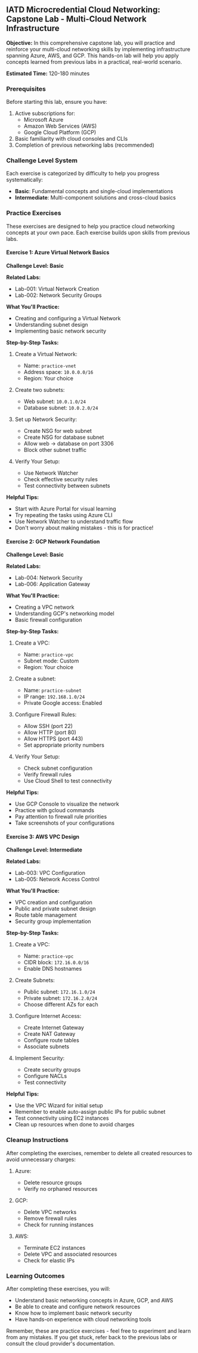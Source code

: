 ## IATD Microcredential Cloud Networking: Capstone Lab - Multi-Cloud Network Infrastructure

**Objective:** In this comprehensive capstone lab, you will practice and reinforce your multi-cloud networking skills by implementing infrastructure spanning Azure, AWS, and GCP. This hands-on lab will help you apply concepts learned from previous labs in a practical, real-world scenario.

**Estimated Time:** 120-180 minutes

### Prerequisites
Before starting this lab, ensure you have:
1. Active subscriptions for:
   - Microsoft Azure
   - Amazon Web Services (AWS)
   - Google Cloud Platform (GCP)
2. Basic familiarity with cloud consoles and CLIs
3. Completion of previous networking labs (recommended)

### Challenge Level System
Each exercise is categorized by difficulty to help you progress systematically:
- **Basic**: Fundamental concepts and single-cloud implementations
- **Intermediate**: Multi-component solutions and cross-cloud basics

### Practice Exercises

These exercises are designed to help you practice cloud networking concepts at your own pace. Each exercise builds upon skills from previous labs.

#### Exercise 1: Azure Virtual Network Basics
**Challenge Level: Basic**

**Related Labs:** 
- Lab-001: Virtual Network Creation
- Lab-002: Network Security Groups

**What You'll Practice:**
- Creating and configuring a Virtual Network
- Understanding subnet design
- Implementing basic network security

**Step-by-Step Tasks:**
1. Create a Virtual Network:
   - Name: `practice-vnet`
   - Address space: `10.0.0.0/16`
   - Region: Your choice

2. Create two subnets:
   - Web subnet: `10.0.1.0/24`
   - Database subnet: `10.0.2.0/24`

3. Set up Network Security:
   - Create NSG for web subnet
   - Create NSG for database subnet
   - Allow web → database on port 3306
   - Block other subnet traffic

4. Verify Your Setup:
   - Use Network Watcher
   - Check effective security rules
   - Test connectivity between subnets

**Helpful Tips:**
- Start with Azure Portal for visual learning
- Try repeating the tasks using Azure CLI
- Use Network Watcher to understand traffic flow
- Don't worry about making mistakes - this is for practice!

#### Exercise 2: GCP Network Foundation
**Challenge Level: Basic**

**Related Labs:**
- Lab-004: Network Security
- Lab-006: Application Gateway

**What You'll Practice:**
- Creating a VPC network
- Understanding GCP's networking model
- Basic firewall configuration

**Step-by-Step Tasks:**
1. Create a VPC:
   - Name: `practice-vpc`
   - Subnet mode: Custom
   - Region: Your choice

2. Create a subnet:
   - Name: `practice-subnet`
   - IP range: `192.168.1.0/24`
   - Private Google access: Enabled

3. Configure Firewall Rules:
   - Allow SSH (port 22)
   - Allow HTTP (port 80)
   - Allow HTTPS (port 443)
   - Set appropriate priority numbers

4. Verify Your Setup:
   - Check subnet configuration
   - Verify firewall rules
   - Use Cloud Shell to test connectivity

**Helpful Tips:**
- Use GCP Console to visualize the network
- Practice with gcloud commands
- Pay attention to firewall rule priorities
- Take screenshots of your configurations

#### Exercise 3: AWS VPC Design
**Challenge Level: Intermediate**

**Related Labs:**
- Lab-003: VPC Configuration
- Lab-005: Network Access Control

**What You'll Practice:**
- VPC creation and configuration
- Public and private subnet design
- Route table management
- Security group implementation

**Step-by-Step Tasks:**
1. Create a VPC:
   - Name: `practice-vpc`
   - CIDR block: `172.16.0.0/16`
   - Enable DNS hostnames

2. Create Subnets:
   - Public subnet: `172.16.1.0/24`
   - Private subnet: `172.16.2.0/24`
   - Choose different AZs for each

3. Configure Internet Access:
   - Create Internet Gateway
   - Create NAT Gateway
   - Configure route tables
   - Associate subnets

4. Implement Security:
   - Create security groups
   - Configure NACLs
   - Test connectivity

**Helpful Tips:**
- Use the VPC Wizard for initial setup
- Remember to enable auto-assign public IPs for public subnet
- Test connectivity using EC2 instances
- Clean up resources when done to avoid charges

### Cleanup Instructions
After completing the exercises, remember to delete all created resources to avoid unnecessary charges:

1. Azure:
   - Delete resource groups
   - Verify no orphaned resources

2. GCP:
   - Delete VPC networks
   - Remove firewall rules
   - Check for running instances

3. AWS:
   - Terminate EC2 instances
   - Delete VPC and associated resources
   - Check for elastic IPs

### Learning Outcomes
After completing these exercises, you will:
- Understand basic networking concepts in Azure, GCP, and AWS
- Be able to create and configure network resources
- Know how to implement basic network security
- Have hands-on experience with cloud networking tools

Remember, these are practice exercises - feel free to experiment and learn from any mistakes. If you get stuck, refer back to the previous labs or consult the cloud provider's documentation.
